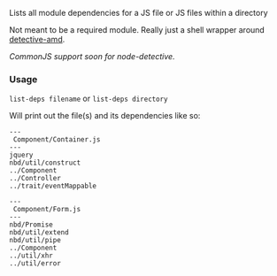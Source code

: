 Lists all module dependencies for a JS file or JS files within a directory

Not meant to be a required module. Really just a shell wrapper around [detective-amd](https://github.com/mrjoelkemp/node-detective-amd).

*CommonJS support soon for node-detective.*

### Usage

`list-deps filename` or `list-deps directory`

Will print out the file(s) and its dependencies like so:

```
---
 Component/Container.js
---
jquery
nbd/util/construct
../Component
../Controller
../trait/eventMappable

---
 Component/Form.js
---
nbd/Promise
nbd/util/extend
nbd/util/pipe
../Component
../util/xhr
../util/error
```

